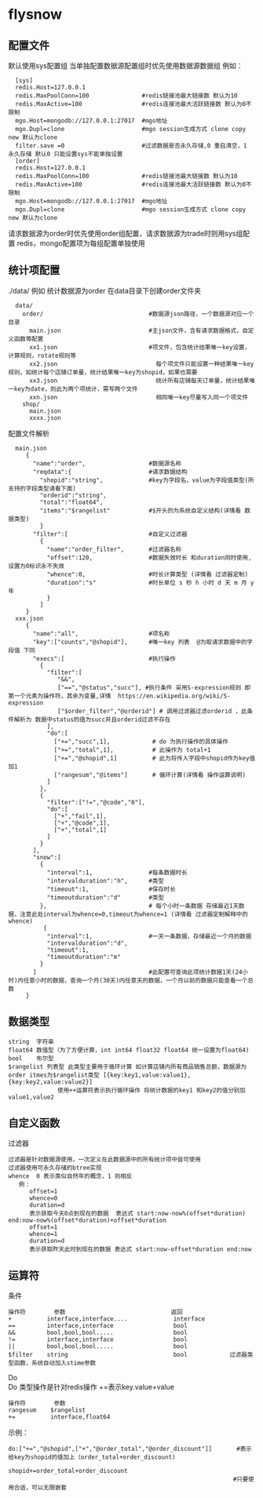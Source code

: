 # flysnow
## 配置文件

  默认使用sys配置组
  当单独配置数据源配置组时优先使用数据源数据组
  例如：
  
      [sys]
      redis.Host=127.0.0.1
      redis.MaxPoolConn=100               #redis链接池最大链接数 默认为10
      redis.MaxActive=100                 #redis连接池最大活跃链接数 默认为0不限制
      mgo.Host=mongodb://127.0.0.1:27017  #mgo地址
      mgo.Dupl=clone                      #mgo session生成方式 clone copy new 默认为clone
      filter.save =0                      #过滤数据是否永久存储,0 重启清空，1 永久存储 默认0 只能设置sys不能单独设置
      [order]
      redis.Host=127.0.0.1
      redis.MaxPoolConn=100               #redis链接池最大链接数 默认为10
      redis.MaxActive=100                 #redis连接池最大活跃链接数 默认为0不限制
      mgo.Host=mongodb://127.0.0.1:27017  #mgo地址
      mgo.Dupl=clone                      #mgo session生成方式 clone copy new 默认为clone
      
  请求数据源为order时优先使用order组配置，请求数据源为trade时则用sys组配置
  redis，mongo配置项为每组配置单独使用

## 统计项配置

  ./data/
  例如 统计数据源为order
  在data目录下创建order文件夹
  
      data/
        order/                              #数据源json路径，一个数据源对应一个目录
          main.json                         #主json文件，含有请求数据格式，自定义函数等配置
          xx1.json                          #项文件，包含统计结果唯一key设置，计算规则，rotate规则等
          xx2.json                            每个项文件只能设置一种结果唯一key规则，如统计每个店铺订单量，统计结果唯一key为shopid，如果也需要
          xx3.json                            统计所有店铺每天订单量，统计结果唯一key为date，则此为两个项统计，需写两个文件
          xxn.json                            相同唯一key尽量写入同一个项文件
        shop/
          main.json
          xxxx.json
  配置文件解析
   
      main.json
         {
           "name":"order",                  #数据源名称
           "reqdata":{                      #请求数据结构
             "shopid":"string",             #key为字段名，value为字段值类型(所支持的字段类型请看下面)
             "orderid":"string",
             "total":"float64",
             "items":"$rangelist"           #$开头的为系统自定义结构(详情看 数据类型)
             }
           "filter":[                       #自定义过滤器
             {
               "name":"order_filter",       #过滤器名称
               "offset":120,                #数据失效时长 和duration同时使用,设置为0标识永不失效
               "whence":0,                  #时长计算类型 (详情看 过滤器定制)
               "duration":"s"               #时长单位 s 秒 h 小时 d 天 m 月 y 年
               }
             ]
         }
      xxx.json
         {
           "name":"all",                    #项名称
           "key":["counts","@shopid"],      #唯一key 列表  @为取请求数据中的字段值 下同
           "execs":[                        #执行操作
             {                              
               "filter":[
                  "&&",
                  ["==","@status","succ"], #执行条件 采用S-expression规则 即第一个元素为操作符，其余为变量,详情  https://en.wikipedia.org/wiki/S-expression
                  ["$order_filter","@orderid"] # 调用过滤器过滤orderid ，此条件解析为 数据中status的值为succ并且orderid过滤不存在
               ],
               "do":[                       
                 ["+=","succ",1],            # do 为执行操作的具体操作 
                 ["+=","total",1],           # 此操作为 total+1
                 ["+=","@shopid",1]          # 此为将传入字段中shopid作为key值加1
                 ["rangesum","@items"]       # 循环计算(详情看 操作运算说明)
               ]                            
             },                            
             {
               "filter":["!=","@code","0"],
               "do":[
                 ["+","fail",1],
                 ["+","@code",1],
                 ["+","total",1]
               ]
             }
           ],
           "snow":[
             {
               "interval":1,                #每条数据时长
               "intervalduration":"h",      #类型
               "timeout":1,                 #保存时长
               "timeoutduration":"d"        #类型
             },                             # 每个小时一条数据 存储最近1天数据，注意此处interval为whence=0,timeout为whence=1 (详情看 过滤器定制解释中的whence)
              {
               "interval":1,                #一天一条数据，存储最近一个月的数据
               "intervalduration":"d",
               "timeout":1,
               "timeoutduration":"m"
             }
           ]                                #此配置可查询此项统计数据1天(24小时)内任意小时的数据，查询一个月(30天)内任意天的数据，一个月以前的数据只能查看一个总数
         }

## 数据类型

    string  字符串
    float64 数值型（为了方便计算，int int64 float32 float64 统一设置为float64)
    bool    布尔型
    $rangelist 列表型 此类型主要用于循环计算 如计算店铺内所有商品销售总额，数据源为order itmes为$rangelist类型 [{key:key1,value:value1},{key:key2,value:value2}]
                  使用++运算符表示执行循环操作 将统计数据的key1 和key2的值分别加value1,value2

## 自定义函数

过滤器
    
    过滤器是针对数据源使用，一次定义在此数据源中的所有统计项中皆可使用
    过滤器使用可永久存储的btree实现
    whence  0 表示类似自然年的概念，1 则相反
       例：
          offset=1
          whence=0
          duration=d
          表示获取今天0点到现在的数据  表达式 start:now-now%(offset*duration) end:now-now%(offset*duration)+offset*duration
          offset=1
          whence=1
          duration=d
          表示获取昨天此时到现在的数据 表达式 start:now-offset*duration end:now
##  运算符

  条件
  
    操作符        参数                              返回
    +          interface,interface....             interface
    ==         interface,interface                 bool
    &&         bool,bool,bool.....                 bool
    !=         interface,interface                 bool
    ||         bool,bool,bool.....                 bool
    $filter    string                              bool            过滤器类型函数，系统自动加入stime参数

  Do                                                              
  Do 类型操作是针对redis操作 +=表示key.value+value
  
    操作符        参数                            
    rangesum    $rangelist                        
    +=          interface,float64

  示例：
  
    do:["+=","@shopid",["+","@order_total","@order_discount"]]       #表示给key为shopid的值加上（order_total+order_discount)
                                                                         shopid+=order_total+order_discount
                                                                    #只要使用合适，可以无限嵌套

